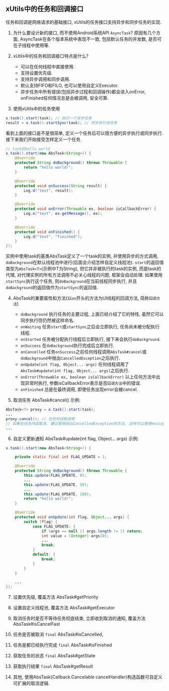 ## xUtils中的任务和回调接口
任务和回调是网络请求的基础接口, xUtils的任务接口支持异步和同步任务的实现.

1. 为什么要设计新的接口, 而不使用Android系统API `AsyncTask`?
    原因有几个方面, AsyncTask在各个版本系统中表现不一致, 包括默认任务的并发数, 是否可在子线程中使用等.
2. xUtils中的任务和回调接口特点是什么?
    * 可以在任何线程中直接使用.
    * 支持设置优先级.
    * 支持异步调用和同步调用.
    * 默认支持FIFO和FILO, 也可以使用自定义Executor.
    * 异步任务中所有错误(包括异步过程和回调操作)都会进入onError, onFinished任何情况总是会被调用, 安全可靠.

3. 使用xUtils中的任务使用
```java
x.task().start(task); // 执行一个异步任务
result = x.task().startSync(task); // 同步执行该任务
```
看到上面的接口是不是很简单, 定义一个任务后可以很方便的异步执行或同步执行. 接下来我们开始接受怎样定义一个任务.
```java
// task的hello world
x.task().start(new AbsTask<String>() {
    @Override
    protected String doBackground() throws Throwable {
        return "hello world!";
    }

    @Override
    protected void onSuccess(String result) {
        Log.d("test", result);
    }

    @Override
    protected void onError(Throwable ex, boolean isCallbackError) {
        Log.e("test", ex.getMessage(), ex);
    }

    @Override
    protected void onFinished() {
        Log.d("test", "finished");
    }
});
```
实例中使用task的基类AbsTask定义了一个task的实例,
并使用异步的方式调用, `doBackground`在默认线程池中进行(后面会介绍怎样自定义线程池).
`start`的返回值类型为`AbsTask<T>`(示例中T为String),
但它并非被执行的task的实例, 而是task的代理, 对代理实例的所有方法调用不必关心线程的问题, 框架会自动处理.
如果使用`startSync`执行这个任务, 则`doBackground`在当前线程同步执行, 并且`doBackground`的返回值作为`startSync`的返回值.

4. AbsTask的重要属性和方法(以`on`开头的方法为UI线程的回调方法, 简称`回调方法`)
    * `doBackground` 执行任务的主要过程, 上面已经介绍了它的特性, 虽然它可以同步执行但仍然被这样命名.
    * `onWaiting` 任务`start`或`startSync`之后会立即执行, 任务尚未被分配执行线程.
    * `onStarted` 任务被分配执行线程后立即执行, 接下来会执行`doBackground`.
    * `onSuccess` 在`doBackground`执行完成后立即执行.
    * `onCancelled` 任务`onSuccess`之前任何线程调用`AbsTask#cancel`或`doBackground`中抛出`CancelledException`之后执行.
    * `onUpdate(int flag, Object... args)` 任何线程调用了`AbsTask#update(int flag, Object... args)`之后执行.
    * `onError(Throwable ex, boolean isCallbackError)` 以上任何方法中出现异常时执行, 参数isCallbackError表示是否`回调方法`中的错误.
    * `onFinished` 总是在最终调用, 即使任务出现error会被cancel.

5. 取消任务 AbsTask#cancel()
示例:
```java
AbsTask<?> proxy = x.task().start(task);
...
proxy.cancel(); // 在任何线程调用
// 如果在任务内部取消, 建议使用抛出CancelledException的方法, 这样可以使用message或自定义的CancelledException表明取消的原因.
...
```

6. 自定义更新通知 AbsTask#update(int flag, Object... args)
示例:
```java
x.task().start(new AbsTask<String>() {

    private static final int FLAG_UPDATE = 1;

    @Override
    protected String doBackground() throws Throwable {
        this.update(FLAG_UPDATE, 0);
        ...
        this.update(FLAG_UPDATE, 50);
        ...
        this.update(FLAG_UPDATE, 100);
        return "hello world!";
    }

    @Override
    protected void onUpdate(int flag, Object... args) {
        switch (flag) {
            case FLAG_UPDATE: {
                if (args == null || args.length != 1) return;
                int value = (Integer) args[0];
                ...
                break;
            }
            default: {
                break;
            }
        }
    }

    ...
});
```

7. 设置优先级, 覆盖方法 AbsTask#getPriority

8. 设置自定义线程池, 覆盖方法 AbsTask#getExecutor

9. 取消任务时是否不等待任务彻底结束, 立即收到取消的通知, 覆盖方法 AbsTask#isCancelFast

10. 任务是否被取消 `final` AbsTask#isCancelled,

11. 任务是都已经执行完成 `final` AbsTask#isFinished

12. 获取任务的状态 `final` AbsTask#getState

13. 获取执行结果 `final` AbsTask#getResult

14. 其他, 使用AbsTask(Callback.Cancelable cancelHandler)构造函数可自定义可扩展的取消逻辑.